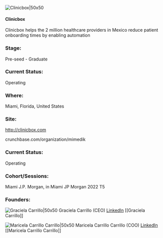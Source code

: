 

![Clinicbox|50x50](https://res.cloudinary.com/crunchbase-production/image/upload/oakxqgnumu4d9jis4loa)

#### Clinicbox
Clinicbox helps the 2 million healthcare providers in Mexico reduce patient onboarding times by enabling automation

### Stage: 
Pre-seed - Graduate 

### Current Status: 
Operating

### Where:
Miami, Florida, United States

### Site:
http://clinicbox.com



crunchbase.com/organization/mimedik

### Current Status: 
Operating

### Cohort/Sessions: 
Miami J.P. Morgan, in Miami JP Morgan 2022 T5

### Founders: 

![Graciela Carrillo|50x50](https://www.f6s.com/content-resource/profiles/3124410_th2.jpg) Graciela Carrillo (CEO) [LinkedIn](https://linkedin.com/in/gcarrilloc) [[Graciela Carrillo]]

![Maricela Carrillo Carrillo|50x50](https://www.f6s.com/content-resource/profiles/3127083_th2.jpg) Maricela Carrillo Carrillo (COO) [LinkedIn](https://linkedin.com/in/maricelacarrilloc) [[Maricela Carrillo Carrillo]]


